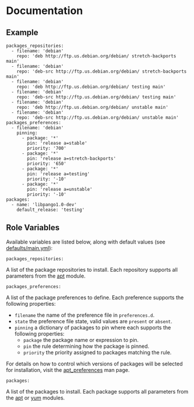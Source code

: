 # Documentation

## Example

```
packages_repositories:
  - filename: 'debian'
    repo: 'deb http://ftp.us.debian.org/debian/ stretch-backports main'
  - filename: 'debian'
    repo: 'deb-src http://ftp.us.debian.org/debian/ stretch-backports main'
  - filename: 'debian'
    repo: 'deb http://ftp.us.debian.org/debian/ testing main'
  - filename: 'debian'
    repo: 'deb-src http://ftp.us.debian.org/debian/ testing main'
  - filename: 'debian'
    repo: 'deb http://ftp.us.debian.org/debian/ unstable main'
  - filename: 'debian'
    repo: 'deb-src http://ftp.us.debian.org/debian/ unstable main'
packages_preferences:
  - filename: 'debian'
    pinning:
      - package: '*'
        pin: 'release a=stable'
        priority: '700'
      - package: '*'
        pin: 'release a=stretch-backports'
        priority: '650'
      - package: '*'
        pin: 'release a=testing'
        priority: '-10'
      - package: '*'
        pin: 'release a=unstable'
        priority: '-10'
packages:
  - name: 'libpango1.0-dev'
    default_release: 'testing'
```

## Role Variables

Available variables are listed below, along with default values (see [defaults/main.yml](/defaults/main.yml)):

```
packages_repositories:
```

A list of the package repositories to install. Each repository supports all parameters from the
[apt](http://docs.ansible.com/ansible/apt_repository_module.html) module.

```
packages_preferences:
```

A list of the package preferences to define. Each preference supports the following properties:

* `filename` the name of the preference file in `preferences.d`.
* `state` the preference file state, valid values are `present` or `absent`.
* `pinning` a dictionary of packages to pin where each supports the following properties:
  * `package` the package name or expression to pin.
  * `pin` the rule determining how the package is pinned.
  * `priority` the priority assigned to packages matching the rule.

For details on how to control which versions of packages will be selected for installation, visit the
[apt_preferences](https://linux.die.net/man/5/apt_preferences) man page.

```
packages:
```

A list of the packages to install. Each package supports all parameters from the
[apt](http://docs.ansible.com/ansible/apt_module.html) or [yum](http://docs.ansible.com/ansible/yum_module.html) modules.